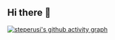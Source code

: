 ## Hi there 👋

<!--
**steperusi/steperusi** is a ✨ _special_ ✨ repository because its `README.md` (this file) appears on your GitHub profile.

Here are some ideas to get you started:

- 🔭 I’m currently working on ...
- 🌱 I’m currently learning ...
- 👯 I’m looking to collaborate on ...
- 🤔 I’m looking for help with ...
- 💬 Ask me about ...
- 📫 How to reach me: ...
- 😄 Pronouns: ...
- ⚡ Fun fact: ...
-->

[![steperusi's github activity graph](https://github-readme-activity-graph.vercel.app/graph?username=steperusi&github-minimal)](https://github.com/steperusi&theme=github-compact/github-readme-activity-graph)
